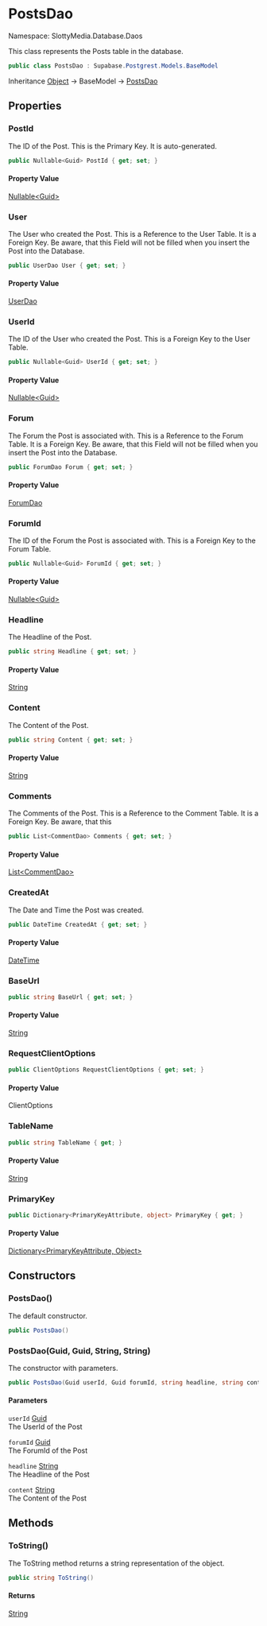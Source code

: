 # PostsDao

Namespace: SlottyMedia.Database.Daos

This class represents the Posts table in the database.

```csharp
public class PostsDao : Supabase.Postgrest.Models.BaseModel
```

Inheritance [Object](https://docs.microsoft.com/en-us/dotnet/api/system.object) → BaseModel → [PostsDao](./slottymedia.database.daos.postsdao.md)

## Properties

### **PostId**

The ID of the Post. This is the Primary Key. It is auto-generated.

```csharp
public Nullable<Guid> PostId { get; set; }
```

#### Property Value

[Nullable&lt;Guid&gt;](https://docs.microsoft.com/en-us/dotnet/api/system.nullable-1)<br>

### **User**

The User who created the Post. This is a Reference to the User Table. It is a Foreign Key. Be aware, that this
 Field will not be filled when you insert the Post into the Database.

```csharp
public UserDao User { get; set; }
```

#### Property Value

[UserDao](./slottymedia.database.daos.userdao.md)<br>

### **UserId**

The ID of the User who created the Post. This is a Foreign Key to the User Table.

```csharp
public Nullable<Guid> UserId { get; set; }
```

#### Property Value

[Nullable&lt;Guid&gt;](https://docs.microsoft.com/en-us/dotnet/api/system.nullable-1)<br>

### **Forum**

The Forum the Post is associated with. This is a Reference to the Forum Table. It is a Foreign Key. Be aware, that
 this
 Field will not be filled when you insert the Post into the Database.

```csharp
public ForumDao Forum { get; set; }
```

#### Property Value

[ForumDao](./slottymedia.database.daos.forumdao.md)<br>

### **ForumId**

The ID of the Forum the Post is associated with. This is a Foreign Key to the Forum Table.

```csharp
public Nullable<Guid> ForumId { get; set; }
```

#### Property Value

[Nullable&lt;Guid&gt;](https://docs.microsoft.com/en-us/dotnet/api/system.nullable-1)<br>

### **Headline**

The Headline of the Post.

```csharp
public string Headline { get; set; }
```

#### Property Value

[String](https://docs.microsoft.com/en-us/dotnet/api/system.string)<br>

### **Content**

The Content of the Post.

```csharp
public string Content { get; set; }
```

#### Property Value

[String](https://docs.microsoft.com/en-us/dotnet/api/system.string)<br>

### **Comments**

The Comments of the Post. This is a Reference to the Comment Table. It is a Foreign Key. Be aware, that this

```csharp
public List<CommentDao> Comments { get; set; }
```

#### Property Value

[List&lt;CommentDao&gt;](https://docs.microsoft.com/en-us/dotnet/api/system.collections.generic.list-1)<br>

### **CreatedAt**

The Date and Time the Post was created.

```csharp
public DateTime CreatedAt { get; set; }
```

#### Property Value

[DateTime](https://docs.microsoft.com/en-us/dotnet/api/system.datetime)<br>

### **BaseUrl**

```csharp
public string BaseUrl { get; set; }
```

#### Property Value

[String](https://docs.microsoft.com/en-us/dotnet/api/system.string)<br>

### **RequestClientOptions**

```csharp
public ClientOptions RequestClientOptions { get; set; }
```

#### Property Value

ClientOptions<br>

### **TableName**

```csharp
public string TableName { get; }
```

#### Property Value

[String](https://docs.microsoft.com/en-us/dotnet/api/system.string)<br>

### **PrimaryKey**

```csharp
public Dictionary<PrimaryKeyAttribute, object> PrimaryKey { get; }
```

#### Property Value

[Dictionary&lt;PrimaryKeyAttribute, Object&gt;](https://docs.microsoft.com/en-us/dotnet/api/system.collections.generic.dictionary-2)<br>

## Constructors

### **PostsDao()**

The default constructor.

```csharp
public PostsDao()
```

### **PostsDao(Guid, Guid, String, String)**

The constructor with parameters.

```csharp
public PostsDao(Guid userId, Guid forumId, string headline, string content)
```

#### Parameters

`userId` [Guid](https://docs.microsoft.com/en-us/dotnet/api/system.guid)<br>
The UserId of the Post

`forumId` [Guid](https://docs.microsoft.com/en-us/dotnet/api/system.guid)<br>
The ForumId of the Post

`headline` [String](https://docs.microsoft.com/en-us/dotnet/api/system.string)<br>
The Headline of the Post

`content` [String](https://docs.microsoft.com/en-us/dotnet/api/system.string)<br>
The Content of the Post

## Methods

### **ToString()**

The ToString method returns a string representation of the object.

```csharp
public string ToString()
```

#### Returns

[String](https://docs.microsoft.com/en-us/dotnet/api/system.string)<br>
